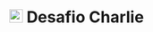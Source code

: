 # <img src="https://avatars1.githubusercontent.com/u/7063040?v=4&s=200.jpg" alt="HU" width="24" /> Desafio Charlie
